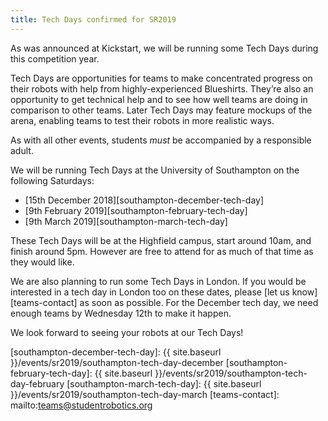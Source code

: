 ```yaml
---
title: Tech Days confirmed for SR2019
---
```


As was announced at Kickstart, we will be running some Tech Days during this
competition year.

Tech Days are opportunities for teams to make concentrated progress on their
robots with help from highly-experienced Blueshirts. They’re also an
opportunity to get technical help and to see how well teams are doing in
comparison to other teams. Later Tech Days may feature mockups of the arena,
enabling teams to test their robots in more realistic ways.

As with all other events, students *must* be accompanied by a responsible adult.

We will be running Tech Days at the University of Southampton on the following
Saturdays:

 * [15th December 2018][southampton-december-tech-day]
 * [9th February 2019][southampton-february-tech-day]
 * [9th March 2019][southampton-march-tech-day]

These Tech Days will be at the Highfield campus, start around 10am, and finish
around 5pm. However are free to attend for as much of that time as they would like.

We are also planning to run some Tech Days in London. If you would be interested
in a tech day in London too on these dates, please [let us know][teams-contact]
as soon as possible. For the December tech day, we need enough teams by
Wednesday 12th to make it happen.

We look forward to seeing your robots at our Tech Days!

[southampton-december-tech-day]: {{ site.baseurl }}/events/sr2019/southampton-tech-day-december
[southampton-february-tech-day]: {{ site.baseurl }}/events/sr2019/southampton-tech-day-february
[southampton-march-tech-day]: {{ site.baseurl }}/events/sr2019/southampton-tech-day-march
[teams-contact]: mailto:teams@studentrobotics.org
